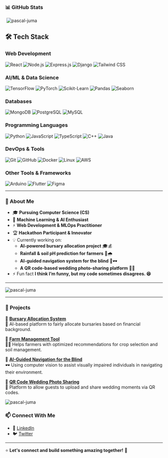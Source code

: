 ### 📊 GitHub Stats
<p>&nbsp;<img align="center" src="https://github-readme-stats.vercel.app/api?username=pascal-juma&show_icons=true&locale=en&theme=yeblu" alt="pascal-juma" /></p>

## 🛠️ Tech Stack

### **Web Development**
![React](https://img.shields.io/badge/React-20232A?style=flat&logo=react&logoColor=61DAFB)
![Node.js](https://img.shields.io/badge/Node.js-339933?style=flat&logo=nodedotjs&logoColor=white)
![Express.js](https://img.shields.io/badge/Express.js-000000?style=flat&logo=express&logoColor=white)
![Django](https://img.shields.io/badge/Django-092E20?style=flat&logo=django&logoColor=white)
![Tailwind CSS](https://img.shields.io/badge/Tailwind_CSS-38B2AC?style=flat&logo=tailwind-css&logoColor=white)

### **AI/ML & Data Science**
![TensorFlow](https://img.shields.io/badge/TensorFlow-FF6F00?style=flat&logo=tensorflow&logoColor=white)
![PyTorch](https://img.shields.io/badge/PyTorch-EE4C2C?style=flat&logo=pytorch&logoColor=white)
![Scikit-Learn](https://img.shields.io/badge/Scikit--Learn-F7931E?style=flat&logo=scikitlearn&logoColor=white)
![Pandas](https://img.shields.io/badge/Pandas-150458?style=flat&logo=pandas&logoColor=white)
![Seaborn](https://img.shields.io/badge/Seaborn-0080FF?style=flat&logo=python&logoColor=white)

### **Databases**
![MongoDB](https://img.shields.io/badge/MongoDB-4EA94B?style=flat&logo=mongodb&logoColor=white)
![PostgreSQL](https://img.shields.io/badge/PostgreSQL-316192?style=flat&logo=postgresql&logoColor=white)
![MySQL](https://img.shields.io/badge/MySQL-4479A1?style=flat&logo=mysql&logoColor=white)

### **Programming Languages**
![Python](https://img.shields.io/badge/Python-3776AB?style=flat&logo=python&logoColor=white)
![JavaScript](https://img.shields.io/badge/JavaScript-F7DF1E?style=flat&logo=javascript&logoColor=black)
![TypeScript](https://img.shields.io/badge/TypeScript-007ACC?style=flat&logo=typescript&logoColor=white)
![C++](https://img.shields.io/badge/C++-00599C?style=flat&logo=c%2B%2B&logoColor=white)
![Java](https://img.shields.io/badge/Java-ED8B00?style=flat&logo=openjdk&logoColor=white)

### **DevOps & Tools**
![Git](https://img.shields.io/badge/Git-F05032?style=flat&logo=git&logoColor=white)
![GitHub](https://img.shields.io/badge/GitHub-181717?style=flat&logo=github&logoColor=white)
![Docker](https://img.shields.io/badge/Docker-2496ED?style=flat&logo=docker&logoColor=white)
![Linux](https://img.shields.io/badge/Linux-FCC624?style=flat&logo=linux&logoColor=black)
![AWS](https://img.shields.io/badge/AWS-232F3E?style=flat&logo=amazonaws&logoColor=white)

### **Other Tools & Frameworks**
![Arduino](https://img.shields.io/badge/Arduino-00979D?style=flat&logo=arduino&logoColor=white)
![Flutter](https://img.shields.io/badge/Flutter-02569B?style=flat&logo=flutter&logoColor=white)
![Figma](https://img.shields.io/badge/Figma-F24E1E?style=flat&logo=figma&logoColor=white)

---

### 🚀 About Me
- 🎓 **Pursuing Computer Science (CS)** 
- 🤖 **Machine Learning & AI Enthusiast**
- ⚡ **Web Development & MLOps Practitioner**
- 🏆 **Hackathon Participant & Innovator**
- 💡 Currently working on:
  - **AI-powered bursary allocation project** 🎓💰
  - **Rainfall & soil pH prediction for farmers** 🌱🌧️
  - **AI-guided navigation system for the blind** 🦮🕶️
  - **A QR code-based wedding photo-sharing platform** 📸💍
- ⚡ Fun fact **I think I’m funny, but my code sometimes disagrees. 😆**

---

<p><img align="center" src="https://github-readme-stats.vercel.app/api/top-langs?username=pascal-juma&show_icons=true&locale=en&layout=compact&theme=outrun" alt="pascal-juma" /></p>

---

### 🌟 Projects
🚀 **[Bursary Allocation System](https://github.com/Pascal-Juma/edufund_ai)**  
📜 AI-based platform to fairly allocate bursaries based on financial background.

🌱 **[Farm Management Tool](https://github.com/Pascal-Juma/flood_challange_ai)**  
👨‍🌾 Helps farmers with optimized recommendations for crop selection and soil management.

🦮 **[AI-Guided Navigation for the Blind](https://github.com/Pascal-Juma/flood_challange_ai)**  
🕶️ Using computer vision to assist visually impaired individuals in navigating their environment.

📸 **[QR Code Wedding Photo Sharing](https://github.com/Pascal-Juma/WeddingAlbum)**  
💍 Platform to allow guests to upload and share wedding moments via QR codes.

<p><img align="center" src="https://github-readme-streak-stats.herokuapp.com/?user=pascal-juma&theme=tokyonight" alt="pascal-juma" /></p>

### 📫 Connect With Me
- 💼 [LinkedIn](https://www.linkedin.com/in/pascal-juma)
- 🐦 [Twitter](https://x.com/home)
---

⭐ **Let's connect and build something amazing together!** 🚀

